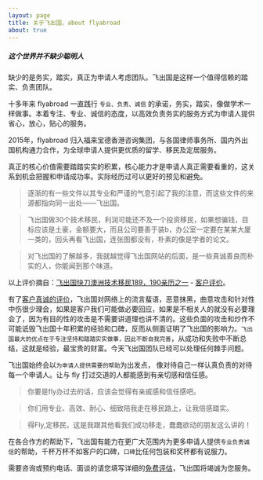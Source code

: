 ```yaml
---
layout: page
title: 关于飞出国，about flyabroad
about: true
---
```


<div class="note info">
  <h5>这个世界并不缺少聪明人</h5>
  <p>缺少的是务实，踏实，真正为申请人考虑团队。飞出国是这样一个值得信赖的踏实、负责团队。</p>
</div>

十多年来 flyabroad 一直践行 `专业、负责、诚信` 的承诺，务实，踏实，像做学术一样做事。本着专注、专业、诚信的态度，以高效负责务实的服务方式为申请人提供省心，放心，贴心的服务。

2015年，flyabroad 归入福来宝德香港咨询集团，与各国律师事务所、国内外出国机构通力合作，为全球申请人提供更优质的留学、移民及定居服务。

真正的核心价值需要踏踏实实的积累，核心能力才是申请人真正需要看重的，这关系到机会把握和申请成功率。实际经历过可以更好的预见和避免。

> 逐渐的有一些文件以其专业和严谨的气息引起了我的注意，而这些文件的来源都指向同一出处——飞出国。

> 飞出国做30个技术移民，利润可能还不及一个投资移民，如果想骗钱，目标应该是土豪，金额要大，而且公司要善于装b，办公室一定要在某某大厦一类的，回头再看飞出国，连张图都没有，朴素的像是学者的论文。

> 对飞出国的了解越多，我就越觉得飞出国网站的后面，是一些真诚善良而朴实的人，你能闻到那个味道。

以上评价摘自：[飞出国快刀澳洲技术移民189，190亲历之一](/news/2016/02/04/neo_cn/) - [客户评价](/news/)。

有了[客户真诚的评价](/news/)，飞出国对网络上的流言蜚语，恶意抹黑，曲意攻击和针对性中伤很少理会，如果是客户我们可能做必要回应，如果是不相关人的就没有必要理会了，因为有目的性的攻击是不需要讲道理也讲不清的。这些负面的攻击和炒作不可能诋毁飞出国十年积累的经验和口碑，反而从侧面证明了飞出国的影响力。`飞出国最大的优点在于专注坚持和踏踏实实做事，因此不断自我完善`，从成功和失败中不断总结，这就是经验，最宝贵的财富。今天飞出国团队已经可以处理任何棘手问题。

飞出国始终会以`为申请人提供需要的帮助`为出发点，
像对待自己一样认真负责的对待每一个申请人。让与 fly 打过交道的人都能感到有亲切感和信任感。

> 你要是fly办过去的话，应该会觉得有亲戚感和信任感吧。

> 你们用专业、高效、耐心、细致陪我走在移民路上，让我倍感踏实。

> 得Fly,定移民，这是我跟其他看我们成功移走，蠢蠢欲动的朋友这么讲的！

在各合作方的帮助下，飞出国有能力在更广大范围内为更多申请人提供`专业负责诚信`的帮助，千杯万杯不如客户的口碑，`口碑`比任何包装和奖杯都有说服力。

<p>需要咨询或预约电话、面谈的请您填写详细的<a href="http://pg.flyabroadvisa.com" target="_blank">免费评估</a>，飞出国将竭诚为您服务。</p>
